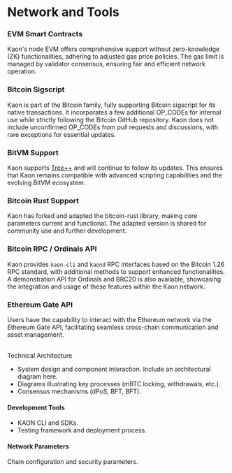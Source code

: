 # Network and Tools

### EVM Smart Contracts <a href="#evm-smart-contracts" id="evm-smart-contracts"></a>

Kaon's node EVM offers comprehensive support without zero-knowledge (ZK) functionalities, adhering to adjusted gas price policies. The gas limit is managed by validator consensus, ensuring fair and efficient network operation.

### Bitcoin Sigscript <a href="#bitcoin-sigscript" id="bitcoin-sigscript"></a>

Kaon is part of the Bitcoin family, fully supporting Bitcoin sigscript for its native transactions. It incorporates a few additional OP\_CODEs for internal use while strictly following the Bitcoin GitHub repository. Kaon does not include unconfirmed OP\_CODEs from pull requests and discussions, with rare exceptions for essential updates.

### BitVM Support <a href="#bitvm-support" id="bitvm-support"></a>

Kaon supports [Tree++](https://bitvm.org/treeplusplus.html) and will continue to follow its updates. This ensures that Kaon remains compatible with advanced scripting capabilities and the evolving BitVM ecosystem.

### Bitcoin Rust Support <a href="#bitcoin-rust-support" id="bitcoin-rust-support"></a>

Kaon has forked and adapted the bitcoin-rust library, making core parameters current and functional. The adapted version is shared for community use and further development.

### Bitcoin RPC / Ordinals API <a href="#bitcoin-rpc-ordinals-api" id="bitcoin-rpc-ordinals-api"></a>

Kaon provides `kaon-cli` and `kaond` RPC interfaces based on the Bitcoin 1.26 RPC standard, with additional methods to support enhanced functionalities. A demonstration API for Ordinals and BRC20 is also available, showcasing the integration and usage of these features within the Kaon network.

### Ethereum Gate API <a href="#ethereum-gate-api" id="ethereum-gate-api"></a>

Users have the capability to interact with the Ethereum network via the Ethereum Gate API, facilitating seamless cross-chain communication and asset management.

\
Technical Architecture

* System design and component interaction. Include an architectural diagram here.
* Diagrams illustrating key processes (mBTC locking, withdrawals, etc.).
* Consensus mechanisms (dPoS, BFT, BFT).

#### Development Tools

* KAON CLI and SDKs.
* Testing framework and deployment process.

#### Network Parameters

Chain configuration and security parameters.
